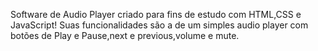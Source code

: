 Software de Audio Player criado para fins de estudo com HTML,CSS e JavaScript!
Suas funcionalidades são a de um simples audio player com botões de Play e Pause,next e previous,volume e mute.
